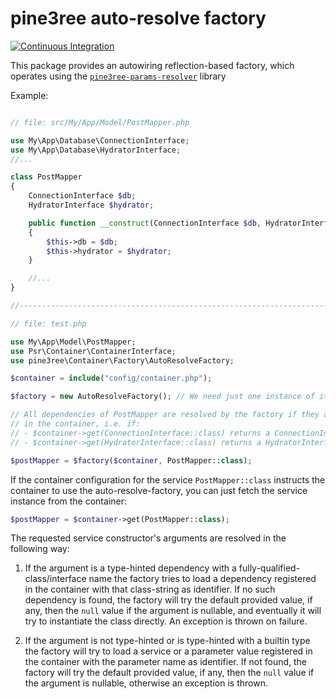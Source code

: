 # pine3ree auto-resolve factory

[![Continuous Integration](https://github.com/pine3ree/pine3ree-auto-resolve-factory/actions/workflows/continuos-integration.yml/badge.svg)](https://github.com/pine3ree/pine3ree-auto-resolve-factory/actions/workflows/continuos-integration.yml)

This package provides an autowiring reflection-based factory, which operates
using the [`pine3ree-params-resolver`](https://github.com/pine3ree/pine3ree-params-resolver)
library

Example:

```php

// file: src/My/App/Model/PostMapper.php

use My\App\Database\ConnectionInterface;
use My\App\Database\HydratorInterface;
//...

class PostMapper
{
    ConnectionInterface $db;
    HydratorInterface $hydrator;

    public function __construct(ConnectionInterface $db, HydratorInterface $hydrator)
    {
        $this->db = $db;
        $this->hydrator = $hydrator;
    }

    //...
}

//------------------------------------------------------------------------------

// file: test.php

use My\App\Model\PostMapper;
use Psr\Container\ContainerInterface;
use pine3ree\Container\Factory\AutoResolveFactory;

$container = include("config/container.php");

$factory = new AutoResolveFactory(); // We need just one instance of it

// All dependencies of PostMapper are resolved by the factory if they are found
// in the container, i.e. if:
// - $container->get(ConnectionInterface::class) returns a ConnectionInterface object
// - $container->get(HydratorInterface::class) returns a HydratorInterface object

$postMapper = $factory($container, PostMapper::class);

```

If the container configuration for the service `PostMapper::class` instructs
the container to use the auto-resolve-factory, you can just fetch the service instance
from the container:
```php
$postMapper = $container->get(PostMapper::class);
```

The requested service constructor's arguments are resolved in the following way:

1. If the argument is a type-hinted dependency with a fully-qualified-class/interface
   name the factory tries to load a dependency registered in the container with
   that class-string as identifier.
   If no such dependency is found, the factory will try the default provided value,
   if any, then the `null` value if the argument is nullable, and eventually it will
   try to instantiate the class directly. An exception is thrown on failure.

1. If the argument is not type-hinted or is type-hinted with a builtin type the
   factory will try to load a service or a parameter value registered in the
   container with the parameter name as identifier.
   If not found, the factory will try the default provided value, if any, then
   the `null` value if the argument is nullable, otherwise an exception is thrown.
